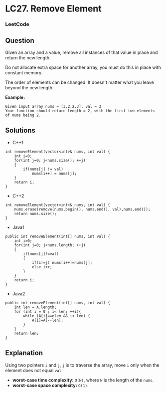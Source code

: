 # LC27. Remove Element

### LeetCode

## Question

Given an array and a value, remove all instances of that value in place and return the new length.

Do not allocate extra space for another array, you must do this in place with constant memory.

The order of elements can be changed. It doesn't matter what you leave beyond the new length.

**Example:**
```
Given input array nums = [3,2,2,3], val = 3
Your function should return length = 2, with the first two elements of nums being 2.
```

## Solutions

* C++1 
```
int removeElement(vector<int>& nums, int val) {
    int i=0;
    for(int j=0; j<nums.size(); ++j)
    {
        if(nums[j] != val)
            nums[i++] = nums[j];
    }
    return i;
}
```

* C++2
```
int removeElement(vector<int>& nums, int val) {
    nums.erase(remove(nums.begin(), nums.end(), val),nums.end());
    return nums.size();
}
```

* Java1 
```
public int removeElement(int[] nums, int val) {
    int i=0;
    for(int j=0; j<nums.length; ++j)
    {
        if(nums[j]!=val)
        {
            if(i!=j) nums[i++]=nums[j];
            else i++;
        }
    }
    return i;
}
```

* Java2
```
public int removeElement(int[] nums, int val) {
    int len = A.length;
    for (int i = 0 ; i< len; ++i){
        while (A[i]==elem && i< len) {
            A[i]=A[--len];
        }
    }
    return len;
}
```

## Explanation

Using two pointers `i` and `j`, `j` is to traverse the array, move `i` only when the element does not equal `val`.

* **worst-case time complexity:** `O(N)`, where `N` is the length of the `nums`.
* **worst-case space complexity:** `O(1)`.
